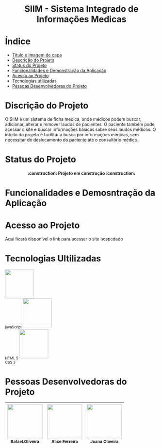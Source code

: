 # <h1 align="center"> SIIM - Sistema Integrado de Informações Medicas </h1> 

# Índice 

* [Título e Imagem de capa](#Título-e-Imagem-de-capa)
* [Descrição do Projeto](#descrição-do-projeto)
* [Status do Projeto](#status-do-Projeto)
* [Funcionalidades e Demonstração da Aplicação](#funcionalidades-e-demonstração-da-aplicação)
* [Acesso ao Projeto](#acesso-ao-projeto)
* [Tecnologias utilizadas](#tecnologias-utilizadas)
* [Pessoas Desenvolvedoras do Projeto](#pessoas-desenvolvedoras)

# Discrição do Projeto
O SIIM é um sistema de ficha medica, onde médicos podem buscar, adicionar, alterar e remover laudos de pacientes.
O paciente também pode acessar o site e buscar informações básicas sobre seus laudos médicos.
O intuito do projeto é facilitar a busca por informações médicas, sem necessitar do deslocamento do paciente até o consultório médico.

# Status do Projeto
<h4 align="center"> 
    :construction:  Projeto em construção  :construction:
</h4>

# Funcionalidades e Demosntração da Aplicação

# Acesso ao Projeto 
Aqui ficará disponível o link para acessar o site hospedado 

# Tecnologias Ultilizadas 
<img src="https://github.com/rfreir3/SIIM/assets/123081912/c0475de2-6a22-4cfb-8e50-50034dffe14c" width="95"><br><sub>javaScript</sub> <img src="https://cdn-icons-png.flaticon.com/512/226/226269.png" width="95"><br><sub>HTML 5</sub> <img src="https://github.com/rfreir3/SIIM/assets/123081912/77ee7b17-01d8-4671-9f36-e17ee2fca992" width="95"><br><sub>CSS 3</sub>



# Pessoas Desenvolvedoras do Projeto
[<img src="https://github.com/rfreir3/SIIM/assets/123081912/b0ed3ec7-c6ec-45dc-b154-1d3e23c55fbf" width="115"><br><sub>Rafael Oliveira</sub>](https://github.com/rfreir3) | [<img src="https://github.com/rfreir3/SIIM/assets/123081912/cb533c87-75af-47a4-81e9-cff05b3a3ccf" width="115"><br><sub>Alice Ferreira</sub>](https://github.com/Malicef) | [<img src="" width="115"><br><sub>Joana Oliveira</sub>](https://github.com/JoanaLOliveira) |
| :---: | :---: | :---: |




